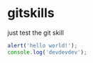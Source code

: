 # gitskills
just test the git skill

```javascript
alert('hello world!');
console.log('devdevdev');
```
